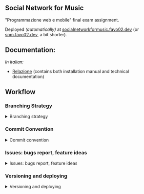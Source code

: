 ## Social Network for Music

"Programmazione web e mobile" final exam assignment.

Deployed _(automatically)_ at [socialnetworkformusic.favo02.dev](https://socialnetworkformusic.favo02.dev) (or [snm.favo02.dev](https://snm.favo02.dev), a bit shorter).

## **Documentation**:

_In italian:_

- [Relazione](RELAZIONE.md) (contains both installation manual and technical documentation)

## Workflow

### Branching Strategy

<details>
<summary>Branching strategy</summary>

> This project follows the [GitHubFlow](https://docs.github.com/en/get-started/quickstart/github-flow) branching strategy.

> Following is a summary of a typical GitHubFlow workflow.

##### Create a branch

Create a branch in your repository. The branch name should be short and descriptive, for example: `increase-test-timeout` or `add-code-of-conduct`.

- If a branch targets a specific issue **the name of the branch should begin with the issue_id** e.g. `123-fix-users-endpoint`.

##### Make changes

On your branch, make the desired changes to the repository, then commit and push your changes to your branch.

When committing your changes, make sure to follow the guidelines described in the <a href="#commits">commits section</a>.

##### Create a pull request

When you create a pull request, **include a summary of the changes** and what problem they solve.

> Pull requests are the final part of this workflow and they allow contributors to **review and share opinions on code** with each other. Furthermore such mechanism opens the doors to **automated workflow runs** (continuous integration).

##### When to pull request

- A pull request should only be opened when the work is *done* and ready for production.

- If a pull request doesn't pass every automated test, **it shouldn't be merged**, fix the problems and then push your fixes again until it passes.

##### Merge your pull request

Once your pull request is approved, merge your pull request. This will automatically merge your branch so that your changes appear on the default branch.

##### Delete your branch

After you merge your pull request, **delete your branch**.
  
</details>

### Commit Convention

<details>
<summary>Commit convention</summary>

> This project follow the [AngularJS commit-message convention](https://github.com/angular/angular/blob/main/CONTRIBUTING.md#-commit-message-format), this increases consistency and readability of commits but more importantly it eases the creation of version numbers.

> Following is a summary of the conventional commits strategy, modified to fit the needs of this project.

Each commit message consists of a **header**, a **body**, and a **footer**.

```
<header>
<BLANK LINE>
<body>
<BLANK LINE>
<footer>
```

#### Commit Message Header

```
<type>(<scope>): <short summary>
  │       │             │
  │       │             └─⫸ Summary in present tense. Not capitalized. No period at the end.
  │       │
  │       └─⫸ Commit Scope: frontend|backend|controllers|middlewares|models|components|pages|services|utils
  │
  └─⫸ Commit Type: repo|build|docs|feat|fix|refactor|revert|bump
```

The `<type>` and `<summary>` fields are mandatory, the `(<scope>)` field is optional.

##### Type

Must be one of the following:

* **repo**: changes to the repository (ci, readme, gitignore, ...)
* **build**: changes that affect the build system or external dependencies (npm modules, ...)
* **docs**: documentation only changes (comments, ...)
* **feat**: a new feature
* **fix**: a bug fix
* **refactor**: a code change that neither fixes a bug nor adds a feature
* **revert**: revert a previous change
* **bump**: version bump

##### Scope

The scope is the part of the codebase where the changes happened and it can be one of the following:

* **frontend**: generic changes to frontend (`package.json`, `config`, ...)
* **backend**: generic changes to backend (`package.json`, `config`, ...)
* **controllers**: changes to controllers (backend)
* **middlewares**: changes to middlewares (backend)
* **models**: changes to models (backend)
* **components**: changes to components (frontend)
* **pages**: changes to routing or to entire pages (frontend)
* **services**: changes to services (frontend)
* **utils**: changes to utils functions or interfaces

- If none of the above matches the modified scope then the scope can be empty e.g. `fix: stuff that is not above`.

- If a commit changes multiple parts of the codebase then an `*` sign can be used as the scope specifier.

#### Commit Message Body

- Use imperative, present tense: “change” not “changed” nor “changes”.

- Include motivation for the change and contrasts with previous behavior.

#### Commit Message Footer

All breaking changes have to be mentioned in footer with the description of the change, justification and migration notes (e.g. `BREAKING CHANGE: desc...`).

- If a commit targets a specific issue, the issue_id must be specified in the footer e.g. `Closes #123`, in case of multiple issues `Closes #123, #124, #125`.
  
</details>

### Issues: bugs report, feature ideas
  
<details>
<summary>Issues: bugs report, feature ideas</summary>

> Issues can be opened for everything that has to do with the program, from asking questions to requesting new fetures or bug-fixes.

Issues should describe and include each of the following components:

- A `priority` label
    - `priority: 0` &larr; **Highest**
    - `priority: 1`
    - `priority: 2`
    - `priority: 3`
    - `priority: 4` &larr; **Lowest**
- A `type` label
    - `feature`: new feature to be implemented
    - `bug`: bug to be fixed
    - `idea`: an idea for a future update (not strictly required as a feature)

</details>

### Versioning and deploying
  
<details>
<summary>Versioning and deploying</summary>

#### Versioning

Versioning is done automatically by [GitVersion](https://gitversion.net) each time a PR is successfully merged into the `main branch`.

Based on the commit types, the action will increment minor (`0.minor.0`) or patch (`0.0.patch`) version number.\
Major (`major.0.0`) versions are generated manually
  
#### Deploying

Every time a new version is bumped, the `serve` workflow will be triggered, generating a new Docker image for the application and serving it at [snm.favo02.dev](https://snm.favo02.dev).

</details>
  

